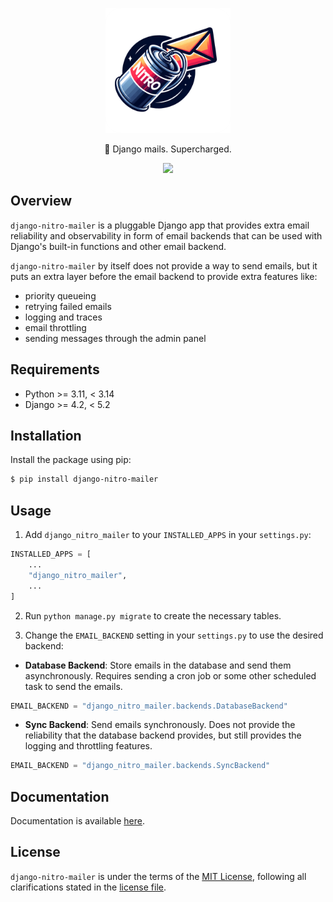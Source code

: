 <p align="center">
    <img src="https://raw.githubusercontent.com/majikode/django-nitro-mailer/refs/heads/main/docs/assets/django-nitro-mailer-logo.png" width="200">
    <p align="center">📨 Django mails. Supercharged.</p>
</p>
<p align="center">
    <img src="https://github.com/majikode/django-nitro-mailer/actions/workflows/tests.yml/badge.svg"> 
</p>

## Overview

`django-nitro-mailer` is a pluggable Django app that provides extra email reliability and observability in form of email backends that can be used with Django's built-in functions and other email backend.

`django-nitro-mailer` by itself does not provide a way to send emails, but it puts an extra layer before the email backend to provide extra features like:

* priority queueing
* retrying failed emails
* logging and traces
* email throttling
* sending messages through the admin panel

## Requirements

* Python >= 3.11, < 3.14
* Django >= 4.2, < 5.2

## Installation

Install the package using pip:

```bash
$ pip install django-nitro-mailer
```

## Usage

1. Add `django_nitro_mailer` to your `INSTALLED_APPS` in your `settings.py`:

```python
INSTALLED_APPS = [
    ...
    "django_nitro_mailer",
    ...
]
```

2. Run `python manage.py migrate` to create the necessary tables.

3. Change the `EMAIL_BACKEND` setting in your `settings.py` to use the desired backend:

* **Database Backend**: Store emails in the database and send them asynchronously. Requires sending a cron job or some other scheduled task to send the emails.

```python
EMAIL_BACKEND = "django_nitro_mailer.backends.DatabaseBackend"
```

* **Sync Backend**: Send emails synchronously. Does not provide the reliability that the database backend provides, but still provides the logging and throttling features.

```python
EMAIL_BACKEND = "django_nitro_mailer.backends.SyncBackend"
```

## Documentation

Documentation is available [here](https://majikode.github.io/django-nitro-mailer/).

## License

`django-nitro-mailer` is under the terms of the [MIT License](https://www.tldrlegal.com/l/mit), following all clarifications stated in the [license file](LICENSE).
